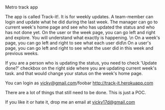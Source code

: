 Metro track app

The app is called Track-it!. It is for weekly updates. A team-member can login and update what he did during the last week. The manager can go to current week's home page and see who has updated the status and who has not done yet.
On the user or the week page, you can go left and right and explore. You will understand what exactly is happening. \n
On a week's page, you can go left and right to see what each user did\n
On a user's page, you can go left and right to see what the user did in this week and previous weeks.

If you are a person who is updating the status, you need to check 'Update done?' checkbox on the right side where you are updating current week's task. and that would change your status on the week's home page.

You can login as vicky@gmail.com/foobar
http://track-it.herokuapp.com

There are a lot of things that still need to be done. This is just a POC.

If you like it or hate it, drop me an email at vicky17d@gmail.com


